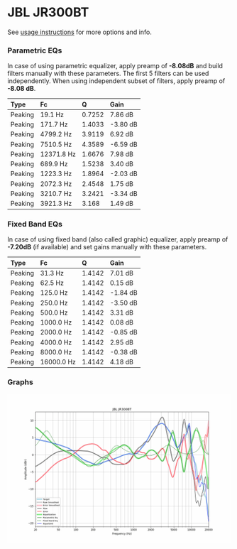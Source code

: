 # JBL JR300BT
See [usage instructions](https://github.com/jaakkopasanen/AutoEq#usage) for more options and info.

### Parametric EQs
In case of using parametric equalizer, apply preamp of **-8.08dB** and build filters manually
with these parameters. The first 5 filters can be used independently.
When using independent subset of filters, apply preamp of **-8.08 dB**.

| Type    | Fc         |      Q | Gain     |
|:--------|:-----------|:-------|:---------|
| Peaking | 19.1 Hz    | 0.7252 | 7.86 dB  |
| Peaking | 171.7 Hz   | 1.4033 | -3.80 dB |
| Peaking | 4799.2 Hz  | 3.9119 | 6.92 dB  |
| Peaking | 7510.5 Hz  | 4.3589 | -6.59 dB |
| Peaking | 12371.8 Hz | 1.6676 | 7.98 dB  |
| Peaking | 689.9 Hz   | 1.5238 | 3.40 dB  |
| Peaking | 1223.3 Hz  | 1.8964 | -2.03 dB |
| Peaking | 2072.3 Hz  | 2.4548 | 1.75 dB  |
| Peaking | 3210.7 Hz  | 3.2421 | -3.34 dB |
| Peaking | 3921.3 Hz  | 3.168  | 1.49 dB  |

### Fixed Band EQs
In case of using fixed band (also called graphic) equalizer, apply preamp of **-7.20dB**
(if available) and set gains manually with these parameters.

| Type    | Fc         |      Q | Gain     |
|:--------|:-----------|:-------|:---------|
| Peaking | 31.3 Hz    | 1.4142 | 7.01 dB  |
| Peaking | 62.5 Hz    | 1.4142 | 0.15 dB  |
| Peaking | 125.0 Hz   | 1.4142 | -1.84 dB |
| Peaking | 250.0 Hz   | 1.4142 | -3.50 dB |
| Peaking | 500.0 Hz   | 1.4142 | 3.31 dB  |
| Peaking | 1000.0 Hz  | 1.4142 | 0.08 dB  |
| Peaking | 2000.0 Hz  | 1.4142 | -0.85 dB |
| Peaking | 4000.0 Hz  | 1.4142 | 2.95 dB  |
| Peaking | 8000.0 Hz  | 1.4142 | -0.38 dB |
| Peaking | 16000.0 Hz | 1.4142 | 4.18 dB  |

### Graphs
![](./JBL%20JR300BT.png)